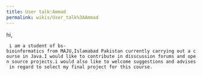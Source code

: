 ```yaml
---
title: User talk:Ammad
permalink: wikis/User_talk%3AAmmad
---
```


hi,

` i am a student of bs-bioinformatics from MAJU,Islamabad Pakistan currently carrying out a course in Java.I would like to contribute in disscussion forums and open source projects.i would also like to welcome suggestions and advises in regard to select my final project for this course.`
